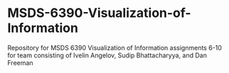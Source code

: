 # MSDS-6390-Visualization-of-Information
Repository for MSDS 6390 Visualization of Information assignments 6-10 for team consisting of Ivelin Angelov, Sudip Bhattacharyya, and Dan Freeman
